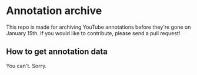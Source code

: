 Annotation archive
==================

This repo is made for archiving YouTube annotations before they're gone on
January 15th. If you would like to contribute, please send a pull request!

How to get annotation data
--------------------------

You can't. Sorry.
